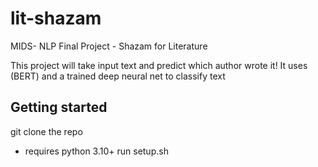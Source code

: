 # lit-shazam
MIDS- NLP Final Project - Shazam for Literature

This project will take input text and predict which author wrote it! It uses (BERT) and a trained deep neural net to classify text

## Getting started

git clone the repo

- requires python 3.10+
run setup.sh